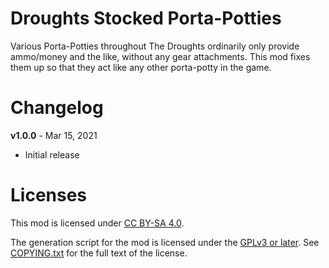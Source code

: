 Droughts Stocked Porta-Potties
==============================

Various Porta-Potties throughout The Droughts ordinarily only provide
ammo/money and the like, without any gear attachments.  This mod fixes
them up so that they act like any other porta-potty in the game.

Changelog
=========

**v1.0.0** - Mar 15, 2021
 * Initial release
 
Licenses
========

This mod is licensed under [CC BY-SA 4.0](https://creativecommons.org/licenses/by-sa/4.0/).

The generation script for the mod is licensed under the
[GPLv3 or later](https://www.gnu.org/licenses/quick-guide-gplv3.html).
See [COPYING.txt](../../COPYING.txt) for the full text of the license.

